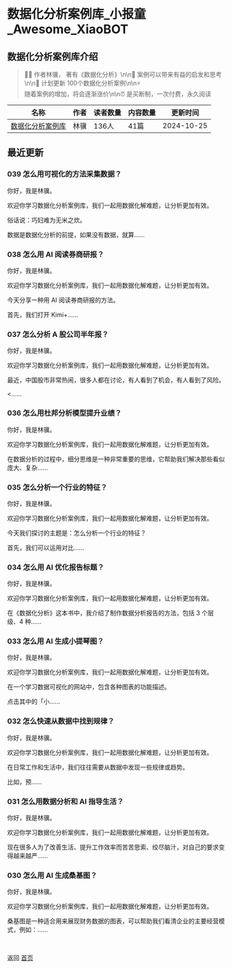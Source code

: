 # 数据化分析案例库_小报童_Awesome_XiaoBOT

## 数据化分析案例库介绍
> 👨🏻 作者林骥， 著有《数据化分析》\n\n🌲 案例可以带来有益的启发和思考\n\n🎁 计划更新 100个数据化分析案例\n\n⚡  
随着案例的增加，将会逐渐涨价\n\n⏰ 是买断制，一次付费，永久阅读  
  


|名称|作者|读者数量|内容数量|更新时间|
|---|---|---|---|---|
|[数据化分析案例库](https://xiaobot.net/p/sjhfxalk?refer=0b133df9-27dc-423b-8101-639049001c13)|林骥|136人|41篇|2024-10-25|

## 最近更新
### 039 怎么用可视化的方法采集数据？

你好，我是林骥。

欢迎你学习数据化分析案例库，我们一起用数据化解难题，让分析更加有效。

俗话说：巧妇难为无米之炊。

数据是数据化分析的前提，如果没有数据，就算......

### 038 怎么用 AI 阅读券商研报？

你好，我是林骥。

欢迎你学习数据化分析案例库，我们一起用数据化解难题，让分析更加有效。

今天分享一种用 AI 阅读券商研报的方法。

首先，我们打开 Kimi+......

### 037 怎么分析 A 股公司半年报？

你好，我是林骥。

欢迎你学习数据化分析案例库，我们一起用数据化解难题，让分析更加有效。

最近，中国股市非常热闹，很多人都在讨论，有人看到了机会，有人看到了风险。

<......

### 036 怎么用杜邦分析模型提升业绩？

你好，我是林骥。

欢迎你学习数据化分析案例库，我们一起用数据化解难题，让分析更加有效。

在数据分析的过程中，细分思维是一种非常重要的思维，它帮助我们解决那些看似庞大、复杂......

### 035 怎么分析一个行业的特征？

你好，我是林骥。

欢迎你学习数据化分析案例库，我们一起用数据化解难题，让分析更加有效。

今天我们探讨的主题是：怎么分析一个行业的特征？

首先，我们可以运用对比......

### 034 怎么用 AI 优化报告标题？

你好，我是林骥。

欢迎你学习数据化分析案例库，我们一起用数据化解难题，让分析更加有效。

在《数据化分析》这本书中，我介绍了制作数据分析报告的方法，包括 3 个层级、4 种......

### 033 怎么用 AI 生成小提琴图？

你好，我是林骥。

欢迎你学习数据化分析案例库，我们一起用数据化解难题，让分析更加有效。

在一个学习数据可视化的网站中，包含各种图表的功能描述。

点击其中的「小......

### 032 怎么快速从数据中找到规律？

你好，我是林骥。

欢迎你学习数据化分析案例库，我们一起用数据化解难题，让分析更加有效。

在日常工作和生活中，我们往往需要从数据中发现一些规律或趋势。

比如，预......

### 031 怎么用数据分析和 AI 指导生活？

你好，我是林骥。

欢迎你学习数据化分析案例库，我们一起用数据化解难题，让分析更加有效。

现在很多人为了改善生活、提升工作效率而苦苦思索、绞尽脑汁，对自己的要求变得越来越严......

### 030 怎么用 AI 生成桑基图？

你好，我是林骥。

欢迎你学习数据化分析案例库，我们一起用数据化解难题，让分析更加有效。

桑基图是一种适合用来展现财务数据的图表，可以帮助我们看清企业的主要经营模式，例如：......


<a href="https://github.com/Reno9527/awesome-xiaobot" style="color: white; text-decoration: none;">awesome-xiaobot</a>

返回 [首页](../README.md)
